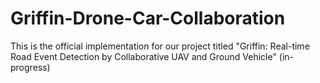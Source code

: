 # Griffin-Drone-Car-Collaboration

This is the official implementation for our project titled "Griffin: Real-time Road Event Detection by Collaborative UAV and Ground Vehicle" (in-progress)
